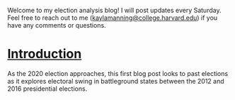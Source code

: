 Welcome to my election analysis blog! I will post updates every Saturday. Feel free to reach out to me ([kaylamanning@college.harvard.edu](kaylamanning@college.harvard.edu)) if you have any comments or questions.

# [Introduction](posts/intro.md)
As the 2020 election approaches, this first blog post looks to past elections as it explores electoral swing in battleground states between the 2012 and 2016 presidential elections.
